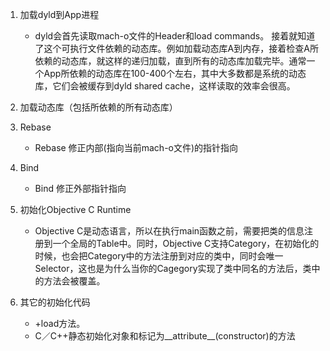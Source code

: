 1. 加载dyld到App进程 
    * dyld会首先读取mach-o文件的Header和load commands。 
接着就知道了这个可执行文件依赖的动态库。例如加载动态库A到内存，接着检查A所依赖的动态库，就这样的递归加载，直到所有的动态库加载完毕。通常一个App所依赖的动态库在100-400个左右，其中大多数都是系统的动态库，它们会被缓存到dyld shared cache，这样读取的效率会很高。

2. 加载动态库（包括所依赖的所有动态库） 

3. Rebase 
    * Rebase 修正内部(指向当前mach-o文件)的指针指向

4. Bind 
   * Bind 修正外部指针指向 
5. 初始化Objective C Runtime 
   * Objective C是动态语言，所以在执行main函数之前，需要把类的信息注册到一个全局的Table中。同时，Objective C支持Category，在初始化的时候，也会把Category中的方法注册到对应的类中，同时会唯一Selector，这也是为什么当你的Cagegory实现了类中同名的方法后，类中的方法会被覆盖。

6. 其它的初始化代码
    * +load方法。
    * C／C++静态初始化对象和标记为__attribute__(constructor)的方法